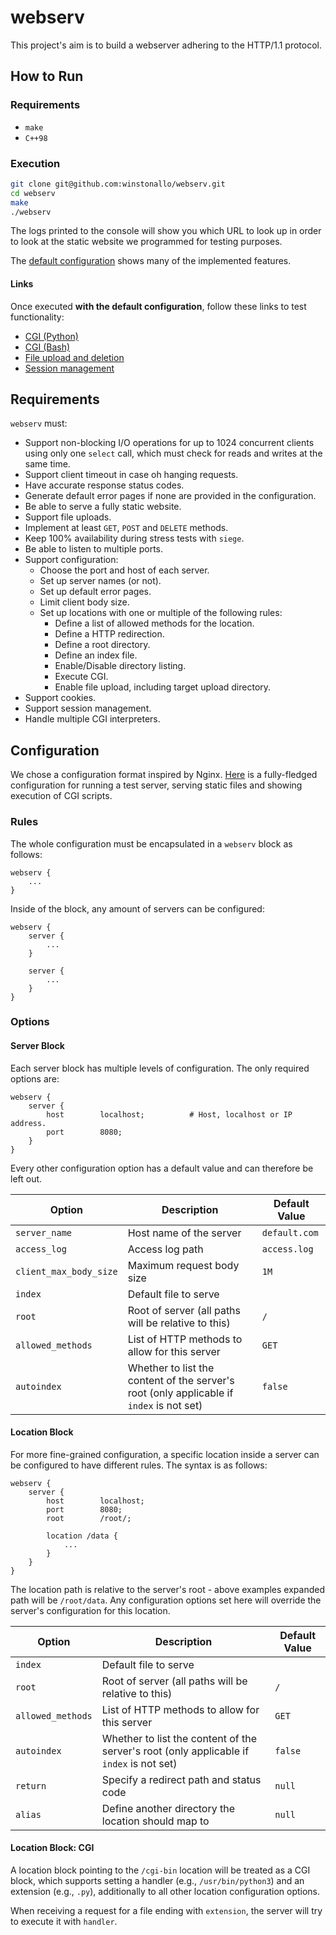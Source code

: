 # webserv
This project's aim is to build a webserver adhering to the HTTP/1.1 protocol. 

## How to Run

### Requirements
* `make`
* `C++98`

### Execution
```sh
git clone git@github.com:winstonallo/webserv.git
cd webserv
make
./webserv
```
The logs printed to the console will show you which URL to look up in order to look at the static website we programmed for testing purposes.

The [default configuration](assets/config/webserv.conf) shows many of the implemented features.
#### Links
Once executed **with the default configuration**, follow these links to test functionality:
* [CGI (Python)](http://localhost:8080/cgi-bin/date.py)
* [CGI (Bash)](http://localhost:8080/cgi-bin/do_shell.sh)
* [File upload and deletion](http://localhost:8080/tests.html)
* [Session management](http://localhost:8080/cgi-bin/session.py)

## Requirements
`webserv` must:
* Support non-blocking I/O operations for up to 1024 concurrent clients using only one `select` call, which must check for reads and writes at the same time.
* Support client timeout in case oh hanging requests.
* Have accurate response status codes.
* Generate default error pages if none are provided in the configuration.
* Be able to serve a fully static website.
* Support file uploads.
* Implement at least `GET`, `POST` and `DELETE` methods.
* Keep 100% availability during stress tests with `siege`.
* Be able to listen to multiple ports.
* Support configuration:
    * Choose the port and host of each server.
    * Set up server names (or not).
    * Set up default error pages.
    * Limit client body size.
    * Set up locations with one or multiple of the following rules:
        * Define a list of allowed methods for the location.
        * Define a HTTP redirection.
        * Define a root directory.
        * Define an index file.
        * Enable/Disable directory listing.
        * Execute CGI.
        * Enable file upload, including target upload directory.
* Support cookies.
* Support session management.
* Handle multiple CGI interpreters.

## Configuration
We chose a configuration format inspired by Nginx. [Here](assets/config/webserv.conf) is a fully-fledged configuration for running a test server, serving static files and showing execution of CGI scripts.

### Rules
The whole configuration must be encapsulated in a `webserv` block as follows:
```
webserv {
    ...
}
```
Inside of the block, any amount of servers can be configured: 
```
webserv {
    server {
        ...
    }

    server {
        ...
    }
}
```
### Options
#### Server Block 
Each server block has multiple levels of configuration. The only required options are: 
```
webserv {
    server {
        host        localhost;          # Host, localhost or IP address.
        port        8080; 
    }
}
```
Every other configuration option has a default value and can therefore be left out.

| Option   | Description| Default Value |
| -------- | -------- |------- |
| `server_name` | Host name of the server | `default.com` |
| `access_log` | Access log path | `access.log` |
| `client_max_body_size` | Maximum request body size | `1M` |
| `index` | Default file to serve | ` ` |
| `root` | Root of server (all paths will be relative to this) | `/` |
| `allowed_methods` | List of HTTP methods to allow for this server | `GET` |
| `autoindex` | Whether to list the content of the server's root (only applicable if `index` is not set) | `false` |

#### Location Block
For more fine-grained configuration, a specific location inside a server can be configured to have different rules. The syntax is as follows:
```
webserv {
    server {
        host        localhost;
        port        8080;
        root        /root/;

        location /data { 
            ...
        }
    }
}
```
The location path is relative to the server's root - above examples expanded path will be `/root/data`. Any configuration options set here will override the server's configuration for this location.

| Option   | Description| Default Value |
| -------- | -------- |------- |
| `index` | Default file to serve | ` ` |
| `root` | Root of server (all paths will be relative to this) | `/` |
| `allowed_methods` | List of HTTP methods to allow for this server | `GET` |
| `autoindex` | Whether to list the content of the server's root (only applicable if `index` is not set) | `false` |
| `return` | Specify a redirect path and status code | `null` |
| `alias` | Define another directory the location should map to | `null` |

#### Location Block: CGI
A location block pointing to the `/cgi-bin` location will be treated as a CGI block, which supports setting a handler (e.g., `/usr/bin/python3`) and an extension (e.g., `.py`), additionally to all other location configuration options.

When receiving a request for a file ending with `extension`, the server will try to execute it with `handler`.